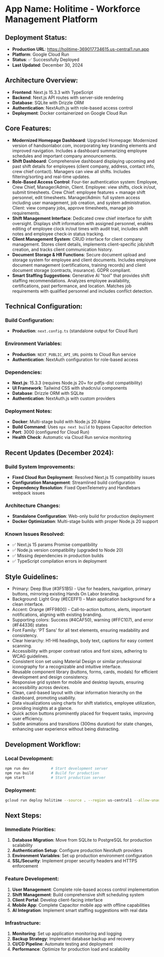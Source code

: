 # **App Name**: Holitime - Workforce Management Platform

## Deployment Status:
- **Production URL**: https://holitime-369017734615.us-central1.run.app
- **Platform**: Google Cloud Run
- **Status**: ✅ Successfully Deployed
- **Last Updated**: December 30, 2024

## Architecture Overview:
- **Frontend**: Next.js 15.3.3 with TypeScript
- **Backend**: Next.js API routes with server-side rendering
- **Database**: SQLite with Drizzle ORM
- **Authentication**: NextAuth.js with role-based access control
- **Deployment**: Docker containerized on Google Cloud Run

## Core Features:

- **Modernized Homepage Dashboard**: Upgraded Homepage: Modernized version of handsonlabor.com, incorporating key branding elements and improved navigation. Includes a dashboard summarizing employee schedules and important company announcements.
- **Shift Dashboard**: Comprehensive dashboard displaying upcoming and past shift details for employees (client company, address, contact info, crew chief contact). Managers can view all shifts. Includes filtering/sorting and real-time updates.
- **Role-Based Access Control**: Four-tier authentication system: Employee, Crew Chief, Manager/Admin, Client. Employee: view shifts, clock in/out, submit timesheets. Crew Chief: employee features + manage shift personnel, edit timesheets. Manager/Admin: full system access including user management, job creation, and system administration. Client: view company jobs, approve timesheets, manage job requirements.
- **Shift Management Interface**: Dedicated crew chief interface for shift oversight. Displays shift information with assigned personnel, enables editing of employee clock in/out times with audit trail, includes shift notes and employee check-in status tracking.
- **Client Management System**: CRUD interface for client company management. Stores client details, implements client-specific job/shift creation, and tracks client communication history.
- **Document Storage & HR Functions**: Secure document upload and storage system for employee and client documents. Includes employee document management (certifications, training records) and client document storage (contracts, insurance). GDPR compliant.
- **Smart Staffing Suggestions**: Generative AI "tool" that provides shift staffing recommendations. Analyzes employee availability, certifications, past performance, and location. Matches job requirements with qualified personnel and includes conflict detection.

## Technical Configuration:

### Build Configuration:
- **Production**: `next.config.ts` (standalone output for Cloud Run)

### Environment Variables:
- **Production**: `NEXT_PUBLIC_API_URL` points to Cloud Run service
- **Authentication**: NextAuth configuration for role-based access

### Dependencies:
- **Next.js**: 15.3.3 (requires Node.js 20+ for pdfjs-dist compatibility)
- **UI Framework**: Tailwind CSS with shadcn/ui components
- **Database**: Drizzle ORM with SQLite
- **Authentication**: NextAuth.js with custom providers

### Deployment Notes:
- **Docker**: Multi-stage build with Node.js 20 Alpine
- **Build Command**: Uses `npx next build` to bypass Capacitor detection
- **Port**: 3000 (configured for Cloud Run)
- **Health Check**: Automatic via Cloud Run service monitoring

## Recent Updates (December 2024):

### Build System Improvements:
- **Fixed Cloud Run Deployment**: Resolved Next.js 15 compatibility issues
- **Configuration Management**: Streamlined build configuration
- **Dependency Resolution**: Fixed OpenTelemetry and Handlebars webpack issues

### Architecture Changes:
- **Standalone Configuration**: Web-only build for production deployment
- **Docker Optimization**: Multi-stage builds with proper Node.js 20 support

### Known Issues Resolved:
- ✅ Next.js 15 params Promise compatibility
- ✅ Node.js version compatibility (upgraded to Node 20)
- ✅ Missing dependencies in production builds
- ✅ TypeScript compilation errors in deployment

## Style Guidelines:

- Primary: Deep Blue (#3F51B5) - Use for headers, navigation, primary buttons, mirroring existing Hands On Labor branding.
- Background: Light Gray (#ECEFF1) - Main application background for a clean interface.
- Accent: Orange (#FF9800) - Call-to-action buttons, alerts, important notifications, aligning with existing branding.
- Supporting colors: Success (#4CAF50), warning (#FFC107), and error (#F44336) states
- Font Family: 'PT Sans' for all text elements, ensuring readability and consistency.
- Clear hierarchy: H1-H6 headings, body text, captions for easy content scanning.
- Accessibility with proper contrast ratios and font sizes, adhering to WCAG guidelines.
- Consistent icon set using Material Design or similar professional iconography for a recognizable and intuitive interface.
- Reusable component library (buttons, forms, cards, modals) for efficient development and design consistency.
- Responsive grid system for mobile and desktop layouts, ensuring accessibility across devices.
- Clean, card-based layout with clear information hierarchy on the dashboard, promoting usability.
- Data visualizations using charts for shift statistics, employee utilization, providing insights at a glance.
- Quick action buttons prominently placed for frequent tasks, improving user efficiency.
- Subtle animations and transitions (300ms duration) for state changes, enhancing user experience without being distracting.

## Development Workflow:

### Local Development:
```bash
npm run dev          # Start development server
npm run build        # Build for production
npm start            # Start production server
```

### Deployment:
```bash
gcloud run deploy holitime --source . --region us-central1 --allow-unauthenticated --port 3000
```

## Next Steps:

### Immediate Priorities:
1. **Database Migration**: Move from SQLite to PostgreSQL for production scalability
2. **Authentication Setup**: Configure production NextAuth providers
3. **Environment Variables**: Set up production environment configuration
4. **SSL/Security**: Implement proper security headers and HTTPS enforcement

### Feature Development:
1. **User Management**: Complete role-based access control implementation
2. **Shift Management**: Build comprehensive shift scheduling system
3. **Client Portal**: Develop client-facing interface
4. **Mobile App**: Complete Capacitor mobile app with offline capabilities
5. **AI Integration**: Implement smart staffing suggestions with real data

### Infrastructure:
1. **Monitoring**: Set up application monitoring and logging
2. **Backup Strategy**: Implement database backup and recovery
3. **CI/CD Pipeline**: Automate testing and deployment
4. **Performance**: Optimize for production load and scalability